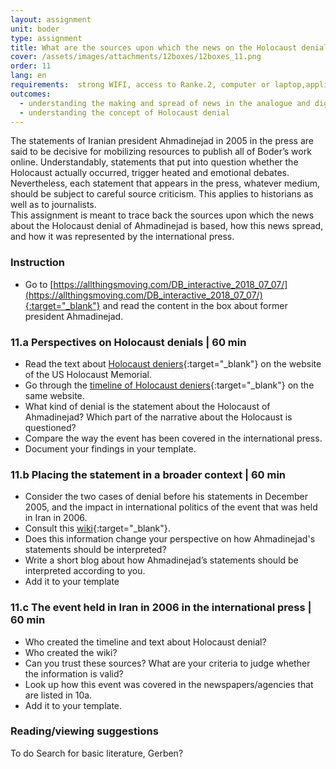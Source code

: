 ```yaml
---
layout: assignment
unit: boder
type: assignment
title: What are the sources upon which the news on the Holocaust denial of Ahmadinejad is based?  
cover: /assets/images/attachments/12boxes/12boxes_11.png
order: 11
lang: en
requirements:  strong WIFI, access to Ranke.2, computer or laptop,application on laptop or computer to view video,
outcomes: 
  - understanding the making and spread of news in the analogue and digital era
  - understanding the concept of Holocaust denial 
---
```


The statements of Iranian president Ahmadinejad in 2005 in the press are said   to be decisive for mobilizing resources to publish
all of Boder’s work online. Understandably, statements that put into question whether the
Holocaust  actually occurred, trigger heated and emotional debates. Nevertheless, each statement that appears in the press, whatever
medium,  should be subject to careful source criticism. This applies to historians as well   as to journalists.  
This assignment is meant to trace back the sources upon which the news about the Holocaust denial of Ahmadinejad is based,
how this news spread, and how it was represented by the international press.        

<!-- more -->

<!-- briefing-student -->

### Instruction
<!-- section-contents -->

- Go to [https://allthingsmoving.com/DB_interactive_2018_07_07/](https://allthingsmoving.com/DB_interactive_2018_07_07/){:target="_blank"} and read the content in the box about former president Ahmadinejad.

<!-- section -->

### 11.a  Perspectives on Holocaust denials | 60 min
<!-- section-contents -->

- Read the text about [Holocaust deniers](https://www.ushmm.org/wlc/en/article.php?ModuleId=10007272){:target="_blank"} on the website of the US Holocaust Memorial.
- Go through the [timeline of Holocaust deniers](https://www.ushmm.org/wlc/en/article.php?ModuleId=10008003){:target="_blank"} on the same website.     
- What kind of denial is the statement about the Holocaust of Ahmadinejad? Which part of the narrative about the Holocaust is questioned?
- Compare the way the event has been covered in the international press.
- Document your findings in your template.

<!-- section -->

### 11.b  Placing the statement in a broader context | 60 min
<!-- section-contents -->

- Consider the  two cases of denial before his statements in December 2005, and the impact in international politics of the event that was held in Iran in 2006. 
- Consult this [wiki](https://en.wikipedia.org/wiki/International_Holocaust_Cartoon_Competition){:target="_blank"}.
- Does this information change your perspective on how Ahmadinejad's statements should be interpreted? 
- Write a short blog about how Ahmadinejad’s statements should be interpreted according to you.
- Add it to your template

<!-- section -->

### 11.c  The event held in Iran in 2006 in the international press | 60 min
<!-- section-contents -->

- Who created the timeline and text about Holocaust denial? 
- Who created the wiki? 
- Can you trust these sources? What are your criteria to judge whether the information is valid? 
- Look up how this event was covered in the newspapers/agencies that are listed in 10a.
- Add it to your template. 

<!-- section -->
 
### Reading/viewing suggestions
<!-- section-contents -->

To do Search for basic literature, Gerben? 

<!-- briefing-teacher -->

